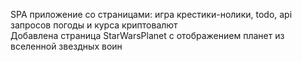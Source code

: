 SPA приложение со страницами: игра крестики-нолики, todo, api запросов погоды и курса криптовалют  
Добавлена страница StarWarsPlanet с отображением планет из вселенной звездных воин

